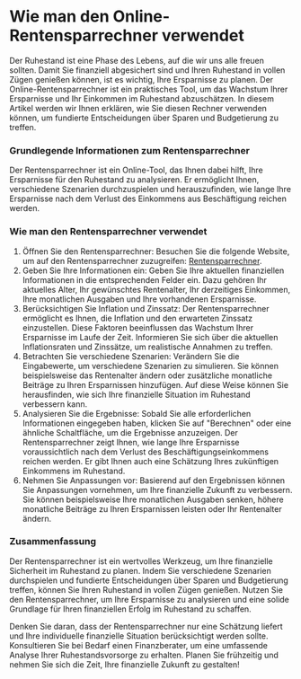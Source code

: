 Wie man den Online-Rentensparrechner verwendet
==============================================

Der Ruhestand ist eine Phase des Lebens, auf die wir uns alle freuen sollten. Damit Sie finanziell abgesichert sind und Ihren Ruhestand in vollen Zügen genießen können, ist es wichtig, Ihre Ersparnisse zu planen. Der Online-Rentensparrechner ist ein praktisches Tool, um das Wachstum Ihrer Ersparnisse und Ihr Einkommen im Ruhestand abzuschätzen. In diesem Artikel werden wir Ihnen erklären, wie Sie diesen Rechner verwenden können, um fundierte Entscheidungen über Sparen und Budgetierung zu treffen.

### Grundlegende Informationen zum Rentensparrechner

Der Rentensparrechner ist ein Online-Tool, das Ihnen dabei hilft, Ihre Ersparnisse für den Ruhestand zu analysieren. Er ermöglicht Ihnen, verschiedene Szenarien durchzuspielen und herauszufinden, wie lange Ihre Ersparnisse nach dem Verlust des Einkommens aus Beschäftigung reichen werden.

### Wie man den Rentensparrechner verwendet

1. Öffnen Sie den Rentensparrechner: Besuchen Sie die folgende Website, um auf den Rentensparrechner zuzugreifen: [Rentensparrechner](https://www.onlinecalculatorsfree.com/de/financial/retirement-savings-calculator.html).
2. Geben Sie Ihre Informationen ein: Geben Sie Ihre aktuellen finanziellen Informationen in die entsprechenden Felder ein. Dazu gehören Ihr aktuelles Alter, Ihr gewünschtes Rentenalter, Ihr derzeitiges Einkommen, Ihre monatlichen Ausgaben und Ihre vorhandenen Ersparnisse.
3. Berücksichtigen Sie Inflation und Zinssatz: Der Rentensparrechner ermöglicht es Ihnen, die Inflation und den erwarteten Zinssatz einzustellen. Diese Faktoren beeinflussen das Wachstum Ihrer Ersparnisse im Laufe der Zeit. Informieren Sie sich über die aktuellen Inflationsraten und Zinssätze, um realistische Annahmen zu treffen.
4. Betrachten Sie verschiedene Szenarien: Verändern Sie die Eingabewerte, um verschiedene Szenarien zu simulieren. Sie können beispielsweise das Rentenalter ändern oder zusätzliche monatliche Beiträge zu Ihren Ersparnissen hinzufügen. Auf diese Weise können Sie herausfinden, wie sich Ihre finanzielle Situation im Ruhestand verbessern kann.
5. Analysieren Sie die Ergebnisse: Sobald Sie alle erforderlichen Informationen eingegeben haben, klicken Sie auf "Berechnen" oder eine ähnliche Schaltfläche, um die Ergebnisse anzuzeigen. Der Rentensparrechner zeigt Ihnen, wie lange Ihre Ersparnisse voraussichtlich nach dem Verlust des Beschäftigungseinkommens reichen werden. Er gibt Ihnen auch eine Schätzung Ihres zukünftigen Einkommens im Ruhestand.
6. Nehmen Sie Anpassungen vor: Basierend auf den Ergebnissen können Sie Anpassungen vornehmen, um Ihre finanzielle Zukunft zu verbessern. Sie können beispielsweise Ihre monatlichen Ausgaben senken, höhere monatliche Beiträge zu Ihren Ersparnissen leisten oder Ihr Rentenalter ändern.

### Zusammenfassung

Der Rentensparrechner ist ein wertvolles Werkzeug, um Ihre finanzielle Sicherheit im Ruhestand zu planen. Indem Sie verschiedene Szenarien durchspielen und fundierte Entscheidungen über Sparen und Budgetierung treffen, können Sie Ihren Ruhestand in vollen Zügen genießen. Nutzen Sie den Rentensparrechner, um Ihre Ersparnisse zu analysieren und eine solide Grundlage für Ihren finanziellen Erfolg im Ruhestand zu schaffen.

Denken Sie daran, dass der Rentensparrechner nur eine Schätzung liefert und Ihre individuelle finanzielle Situation berücksichtigt werden sollte. Konsultieren Sie bei Bedarf einen Finanzberater, um eine umfassende Analyse Ihrer Ruhestandsvorsorge zu erhalten. Planen Sie frühzeitig und nehmen Sie sich die Zeit, Ihre finanzielle Zukunft zu gestalten!